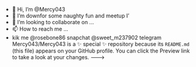 - 👋 Hi, I’m @Mercy043
- 👀 I’m downfor some naughty fun and meetup I’
- 💞️ I’m looking to collaborate on ...
- 📫 How to reach me ...
- kik me @rosebone86
snapchat @sweet_m237902 
 telegram Mercy043/Mercy043 is a ✨ special ✨ repository because its `README.md` (this file) appears on your GitHub profile.
You can click the Preview link to take a look at your changes.
--->
